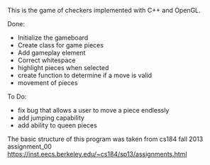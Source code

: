 This is the game of checkers implemented with C++ and OpenGL.


Done:
- Initialize the gameboard
- Create class for game pieces
- Add gameplay element
- Correct whitespace
- highlight pieces when selected
- create function to determine if a move is valid
- movement of pieces

To Do:
- fix bug that allows a user to move a piece endlessly
- add jumping capability
- add ability to queen pieces


The basic structure of this program was taken from cs184 fall 2013 assignment_00
https://inst.eecs.berkeley.edu/~cs184/sp13/assignments.html
